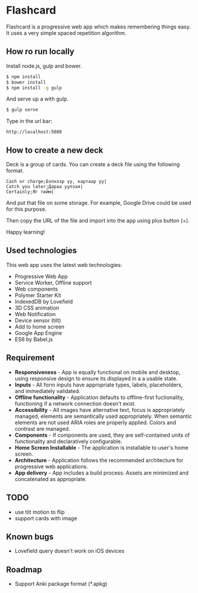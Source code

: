 # Flashcard

Flashcard is a progressive web app which makes remembering things easy. It uses a very simple spaced repetition algorithm.


## How ro run locally

Install node.js, gulp and bower.

```sh
$ npm install
$ bower install
$ npm install -g gulp
```

And serve up a with gulp.

```sh
$ gulp serve
```

Type in the url bar:

```
http://localhost:5080
```

## How to create a new deck

Deck is a group of cards. You can create a deck file using the following format.

```
Cash or charge;Бэлнээр үү, картаар уу|
Catch you later;Дараа уулзая|
Certainly;Яг тийм|
```

And put that file on some storage. For example, Google Drive could be used for this purpose. 

Then copy the URL of the file and import into the app using plus button (+).

Happy learning!


## Used technologies

This web app uses the latest web technologies:

* Progressive Web App
* Service Worker, Offline support
* Web components
* Polymer Starter Kit
* IndexedDB by Lovefield
* 3D CSS animation
* Web Notification
* Device sensor (tilt)
* Add to home screen
* Google App Engine
* ES6 by Babel.js

## Requirement

* **Responsiveness** - App is equally functional on mobile and desktop, using responsive design to ensure its displayed in a a usable state.
* **Inputs** - All form inputs have appropriate types, labels, placeholders, and immediately validated.
* **Offline functionality** - Application defaults to offline-first fuctionality, functioning if a network connection doesn't  exist.
* **Accessibility** - All images have alternative text, focus is appropriately managed, elements are semantically used appropriately. When semantic elements are not used ARIA roles are properly applied. Colors and contrast are managed.
* **Components** - If components are used, they are self-contained units of functionality and declaratively configurable.
* **Home Screen Installable** - The application is installable to user's home screen.
* **Architecture** - Application follows the recommended architecture for progressive web applications.
* **App delivery** - App includes a build process. Assets are minimized and concatenated as appropriate.


## TODO
- use tilt motion to flip
- support cards with image

## Known bugs

- Lovefield query doesn't work on iOS  devices

## Roadmap

- Support Anki package format (*.apkg)
